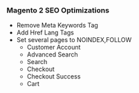 ### Magento 2 SEO Optimizations

- Remove Meta Keywords Tag
- Add Href Lang Tags
- Set several pages to NOINDEX,FOLLOW
    - Customer Account
    - Advanced Search 
    - Search
    - Checkout
    - Checkout Success
    - Cart
